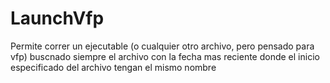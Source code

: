 # LaunchVfp
 Permite correr un ejecutable (o cualquier otro archivo, pero pensado para vfp) buscnado siempre el archivo con la fecha mas reciente donde el inicio especificado del archivo tengan el mismo nombre

